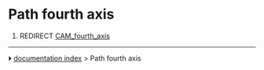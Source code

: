 # Path fourth axis
1.  REDIRECT [CAM_fourth_axis](CAM_fourth_axis.md)



---
⏵ [documentation index](../README.md) > Path fourth axis
